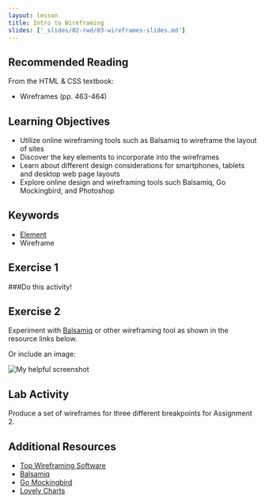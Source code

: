 ```yaml
---
layout: lesson
title: Intro to Wireframing
slides: ['_slides/02-rwd/03-wireframes-slides.md']
---
```

## Recommended Reading

From the HTML & CSS textbook:

- Wireframes (pp. 463-464)

## Learning Objectives


- Utilize online wireframing tools such as Balsamiq to wireframe the layout of sites
- Discover the key elements to incorporate into the wireframes
- Learn about different design considerations for smartphones, tablets and desktop web page layouts
- Explore online design and wireframing tools such Balsamiq, Go Mockingbird, and Photoshop


## Keywords

- [Element](https://developer.mozilla.org/en/docs/Web/HTML/Element)
- Wireframe



## Exercise 1

###Do this activity!



## Exercise 2

Experiment with [Balsamiq](http://www.balsamiq.com) or other wireframing tool as shown in the resource links below.


Or include an image:

![My helpful screenshot](/public/img/human-to-machine.png)

## Lab Activity

Produce a set of wireframes for three different breakpoints for Assignment 2.

## Additional Resources
- [Top Wireframing Software](http://www.creativebloq.com/wireframes/top-wireframing-tools-11121302)
- [Balsamiq](http://www.balsamiq.com)
- [Go Mockingbird](http://www.gomockingbird.com)
- [Lovely Charts](http://lovelycharts.com)
